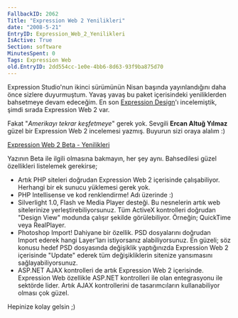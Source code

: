 ```yaml
---
FallbackID: 2062
Title: "Expression Web 2 Yenilikleri"
date: "2008-5-21"
EntryID: Expression_Web_2_Yenilikleri
IsActive: True
Section: software
MinutesSpent: 0
Tags: Expression Web
old.EntryID: 2dd554cc-1e0e-4bb6-8d63-93f9ba875d70
---
```

Expression Studio'nun ikinci sürümünün Nisan başında yayınlandığını daha
önce sizlere duyurmuştum. Yavaş yavaş bu paket içerisindeki
yeniliklerden bahsetmeye devam edeceğim. En son [Expression
Design](http://daron.yondem.com/tr/post/eb52af92-3369-4e26-a519-61fc18518097)'ı
incelemiştik, şimdi sırada Expression Web 2 var.

Fakat "*Amerikayı tekrar keşfetmeye*" gerek yok. Sevgili **Ercan Altuğ
Yılmaz** güzel bir Expression Web 2 incelemesi yazmış. Buyurun sizi
oraya alalım :)

[Expression Web 2 Beta -
Yenilikleri](http://ercanaltug.blogspot.com/2008/03/expression-web-2-yenilikleri.html)

Yazının Beta ile ilgili olmasına bakmayın, her şey aynı. Bahsedilesi
güzel özellikleri listelemek gerekirse;

-   Artık PHP siteleri doğrudan Expression Web 2 içerisinde
    çalışabiliyor. Herhangi bir ek sunucu yüklemesi gerek yok.
-   PHP Intellisense ve kod renklendirme! Adı üzerinde :)
-   Silverlight 1.0, Flash ve Media Player desteği. Bu nesnelerin artık
    web sitelerinize yerleştirebiliyorsunuz. Tüm ActiveX kontrolleri
    doğrudan "Design View" modunda çalışır şekilde görülebiliyor.
    Örneğin; QuickTime veya RealPlayer.
-   Photoshop Import! Dahiyane bir özellik. PSD dosyalarını doğrudan
    Import ederek hangi Layer'ları istiyorsanız alabiliyorsunuz. En
    güzeli; söz konusu hedef PSD dosyasında değişiklik yaptığınızda
    Expression Web 2 içerisinde "Update" ederek tüm değişikliklerin
    sitenize yansımasını sağlayabiliyorsunuz.
-   ASP.NET AJAX kontrolleri de artık Expression Web 2 içerisinde.
    Expression Web özellikle ASP.NET kontrolleri ile olan entegrasyonu
    ile sektörde lider. Artık AJAX kontrollerini de tasarımcıların
    kullanabiliyor olması çok güzel.

Hepinize kolay gelsin ;)


